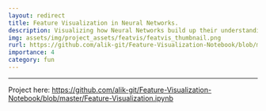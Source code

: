 ```yaml
---
layout: redirect
title: Feature Visualization in Neural Networks.
description: Visualizing how Neural Networks build up their understanding of images.
img: assets/img/project_assets/featvis/featvis_thumbnail.png
rurl: https://github.com/alik-git/Feature-Visualization-Notebook/blob/master/Feature-Visualization.ipynb
importance: 4
category: fun
---
```


---

Project here: https://github.com/alik-git/Feature-Visualization-Notebook/blob/master/Feature-Visualization.ipynb